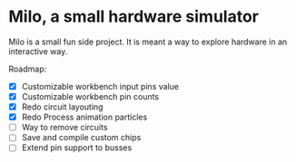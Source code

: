 # Milo, a small hardware simulator

Milo is a small fun side project. It is meant a way to explore hardware in an interactive way.

Roadmap:
- [x] Customizable workbench input pins value
- [x] Customizable workbench pin counts
- [x] Redo circuit layouting
- [x] Redo Process animation particles
- [ ] Way to remove circuits  
- [ ] Save and compile custom chips
- [ ] Extend pin support to busses